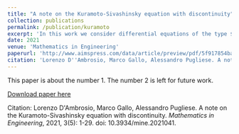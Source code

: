 ```yaml
---
title: "A note on the Kuramoto-Sivashinsky equation with discontinuity"
collection: publications
permalink: /publication/kuramoto
excerpt: 'In this work we consider differential equations of the type $$\pm u^{(k)}=f(u)$$, and study the extinction profile of their solutions. Emphasis is placed on the special case $−u^{(4)}=\mathrm{sgn}(u)$, which is related to the Kuramoto-Sivashinsky equation. In this case, we describe in more detail the extinction phenomenon and prove a conjecture by Galaktionov and Svirshchevskii.'
date: 2021
venue: 'Mathematics in Engineering'
paperurl: 'http://www.aimspress.com/data/article/preview/pdf/5f917854ba35de0712132306.pdf'
citation: 'Lorenzo D''Ambrosio, Marco Gallo, Alessandro Pugliese. A note on the Kuramoto-Sivashinsky equation with discontinuity. Mathematics in Engineering, 2021, 3(5): 1-29. doi: 10.3934/mine.2021041'
---
```

This paper is about the number 1. The number 2 is left for future work.

[Download paper here](http://academicpages.github.io/files/paper1.pdf)

Citation: Lorenzo D'Ambrosio, Marco Gallo, Alessandro Pugliese. A note on the Kuramoto-Sivashinsky equation with discontinuity. <i>Mathematics in Engineering</i>, 2021, 3(5): 1-29. doi: 10.3934/mine.2021041.